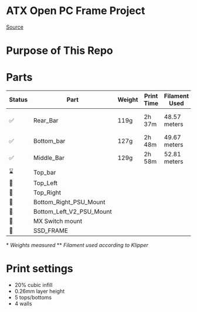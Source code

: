 # ATX Open PC Frame Project

[Source](https://www.printables.com/model/505169)

# Purpose of This Repo

# Parts

| Status                | Part                     | Weight | Print Time | Filament Used | Notes                  | Material |
| --------------------- | ------------------------ | ------ | ---------- | ------------- | ---------------------- | -------- |
| :white_check_mark:    | Rear_Bar                 | 119g   | 2h 37m     | 48.57 meters  | 0mm gap brim, unneeded | PLA+     |
| :white_check_mark:    | Bottom_bar               | 127g   | 2h 48m     | 49.67 meters  | 0.2mm gap brim         | PLA+     |
| :white_check_mark:    | Middle_Bar               | 129g   | 2h 58m     | 52.81 meters  |                        | PLA+     |
| :hourglass:           | Top_bar                  |        |            |               |                        | PLA+     |
| :white_square_button: | Top_Left                 |        |            |               |                        |          |
| :white_square_button: | Top_Right                |        |            |               |                        |          |
| :white_square_button: | Bottom_Right_PSU_Mount   |        |            |               |                        |          |
| :white_square_button: | Bottom_Left_V2_PSU_Mount |        |            |               |                        |          |
| :white_square_button: | MX Switch mount          |        |            |               |                        |          |
| :white_square_button: | SSD_FRAME                |        |            |               |                        |          |

\* _Weights measured_
\*\* _Filament used according to Klipper_

# Print settings

- 20% cubic infill
- 0.26mm layer height
- 5 tops/bottoms
- 4 walls
